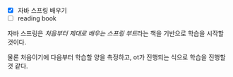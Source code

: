 - [x] 자바 스프링 배우기
- [ ] reading book

자바 스프링은 *처음부터 제대로 배우는 스프링 부트*라는 책을 기반으로 학습을 시작할 것이다.

물론 처음이기에 다음부터 학습할 양을 측정하고, ot가 진행되는 식으로 학습을 진행할 것 같다.

